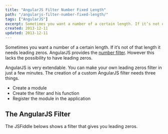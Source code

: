 ```yaml
---
title: "AngularJS Filter Number Fixed Length"
path: "/angularjs-filter-number-fixed-length/"
tags: ["AngularJS"]
excerpt: Sometimes you want a number of a certain length. If it’s not of that length it needs leading zeros. AngularJS provides the number filter. However this lacks the possibility to have leading zeros.
created: 2013-12-11
updated: 2013-12-11
---
```



Sometimes you want a number of a certain length. If it’s not of that length it needs leading zeros. AngularJS provides the [number filter](https://docs.angularjs.org/api/ng/filter/number). However this lacks the possibility to have leading zeros.

AngularJS is very extendable. You can make your own leading zeros filter in just a few minutes. The creation of a custom AngularJS filter needs three things.

- Create a module
- Create the filter and his function
- Register the module in the application

## The AngularJS Filter

The JSFiddle belows shows a filter that gives you leading zeros.
